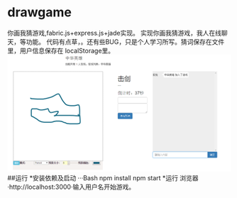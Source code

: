 # drawgame
你画我猜游戏,fabric.js+express.js+jade实现。
实现你画我猜游戏，我人在线聊天，等功能。
代码有点草，。还有些BUG，只是个人学习所写。猜词保存在文件里，用户信息保存在
localStorage里。
![](https://github.com/jqy518/drawgame/raw/master/public/images/1.png)
##运行
*安装依赖及启动
···Bash
npm install
npm start
*运行
浏览器·http://localhost:3000·输入用户名开始游戏。
